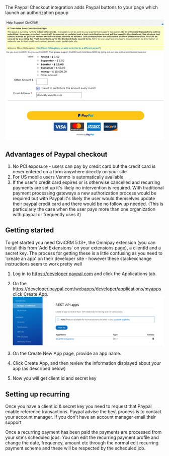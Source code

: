 The Paypal Checkout integration adds Paypal buttons to your page which launch an authorization popup

![profile](../docs/PaypalCheckout/paypal_checkout.png)

## Advantages of Paypal checkout

1) No PCI exposure - users can pay by credit card but the credit card is
never entered on a form anywhere directly on your site
1) For US mobile users Venmo is automatically available
1) If the user's credit card expires or is otherwise cancelled and recurring payments
are set up it's likely no intervention is required. With traditional payment processing
gateways a new authorization process would be required but with Paypal it's likely the
user would themselves update their paypal credit card and there would be no follow up needed.
(This is particularly the case when the user pays more than one organization with paypal or
frequently uses it)

## Getting started
To get started you need CiviCRM 5.13+, the Omnipay extension (you can install this from 'Add Extensions' on your extensions page), a clientId and a secret key. The process for getting these is a little confusing as you need to 'create an app' on their developer site - however these stackexchange instructions seem to work pretty well


1) Log in to https://developer.paypal.com and click the Applications tab.

1) On the https://developer.paypal.com/webapps/developer/applications/myapps click Create App.
![profile](../docs/PaypalCheckout/create_app.png)

3) On the Create New App page, provide an app name.

4) Click Create App, and then review the information displayed about your app (as described below)

5) Now you will get client id and secret key


## Setting up recurring
Once you have a client id & secret key you need to request that Paypal enable reference transactions. Paypal advise the best process is to contact your account manager. If
you don't have an account manager email their support

Once a recurring payment has been paid the payments are processed from your site's scheduled jobs. You can edit the recurring payment profile and change the date, frequency, 
amount etc through the normal edit recurring payment scheme and these will be 
respected by the scheduled job.




